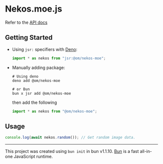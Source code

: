 # Nekos.moe.js

Refer to the [API docs](https://docs.nekos.moe)

## Getting Started

- Using `jsr:` specifiers with [Deno](https://deno.com):

  ```js
  import * as nekos from "jsr:@om/nekos-moe";
  ```

- Manually adding package:

  ```console
  # Using deno
  deno add @om/nekos-moe
  
  # or Bun
  bun x jsr add @om/nekos-moe 
  ```

  then add the following

  ```js
  import * as nekos from "@om/nekos-moe";
  ```

## Usage

```js
console.log(await nekos.random()); // Get random image data.
```

---

This project was created using `bun init` in bun v1.1.10. [Bun](https://bun.sh) is a fast all-in-one JavaScript runtime.
